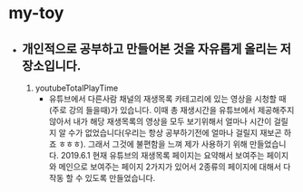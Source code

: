 # my-toy

- ## 개인적으로 공부하고 만들어본 것을 자유롭게 올리는 저장소입니다.

  1. youtubeTotalPlayTime
     - 유튜브에서 다른사람 채널의 재생목록 카테고리에 있는 영상을 시청할 때(주로 강의 들을때)가 있습니다.
       이때 총 재생시간을 유튜브에서 제공해주지 않아서 내가 해당 재생목록의 영상을 모두 보기위해서 얼마나 시간이 걸릴지 알 수가 없었습니다(우리는 항상 공부하기전에 얼마나 걸릴지 재보곤 하죠 ㅎㅎㅎ). 그래서 그것에 불편함을 느껴 제가 사용하기 위해 만들었습니다.
       2019.6.1 현재 유튜브의 재생목록 페이지는 요약해서 보여주는 페이지와 메인으로 보여주는 페이지 2가지가 있어서
       2종류의 페이지에 대해서 다 작동 할 수 있도록 만들었습니다.
